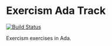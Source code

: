 # Exercism Ada Track

[![Build Status](https://travis-ci.org/exercism/ada.svg?branch=master)](https://travis-ci.org/exercism/ada)

Exercism exercises in Ada.
